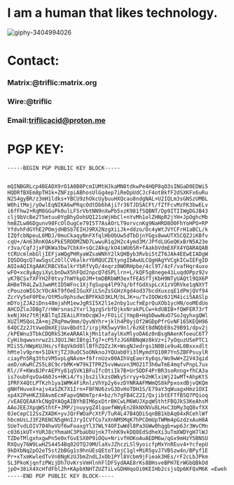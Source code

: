 # I am a human that likes technology.

![giphy-3404994026](https://user-images.githubusercontent.com/132134370/235297836-066ba2a8-1884-49d1-bbcc-48f6d4c637b5.gif)

# Contact:
### <b>Matrix:@triflic:matrix.org</b>

### <b>Wire:@triflic</b>

### <b>Email:triflicacid@proton.me</b>

<h1>PGP KEY:</h1>
<pre>
<code>-----BEGIN PGP PUBLIC KEY BLOCK-----

mQINBGRLcp4BEADX9rO1A0B0PcmIUMtHJkaMN8tdkwPe4HQP8qO3sINGaD0EDWi5
HQDRfBXEm8pTH1k+ZNFzpiABhosUlGg4ep7iReDpUdCJcF4otBkfF2dSXKFx6uRu
N2S4gyBR/z3mH1ldks+YBCU9zhOkcUybuuHXQcau8ndgNAL+U2IQLm3sGNSzUMBL
W0hitMej/yOwlEqNIKA6wPRqcOdtDb6hAji7r36TJDSACFt/fZfFcvMzFK3bwELv
i6fFhw2+RqM8GGuPk0ulLFSrVbtNN9nXwPb5xzK981fSQBNT/Dp9ITIIWgDGJB43
clj9bVcBe2T5mtuu0YgBhyDohUQI21oWjHbCl+nYvMh1olZHNpR2jYH+JpOghcMb
hm8ZLw86Dgunv98FcOlOugCe79I5T7AsAOrLT9orvcnKg9NaHRD8O0FhYoHPO+RP
YfdvhFdGYhE2POmjdHBSb7EIHJ9RX2NzgXiiJk+ddzo/Oc4yWtJVYCFrH1aBCL/k
IZQfcbNpeuL6MDJ/0muCkaqyNnFXfqlHbObUw5dTbDjnYGgs8wwUTX5CQZJiKBfv
cqU+/An63RnKOAsPkE5RDDMZND7LwwuR1q2H2c4ymd3M/JPfdLUGeQKxBrN5A23e
r3va/CqfJjxFQKWa3bw7CbkX+sQc2Akq/kO4iWU6SR+fAakbVdmEXFX4YQARAQAB
tCRUcmlmbGljIEFjaWQgPHRyaWZsaWNhY2lkQHByb3Rvbi5tZT6JAk4EEwEIADgW
IQSDOqcQ7awSgsCzOllCV6alkrYbRQUCZEtyngIbAwULCQgHAgYVCgkICwIEFgID
AQIeAQIXgAAKCRBCV6alkrYbRfVyD/4nqrz0WORHpbe/4cl9T/4zF/vafHqr4uxo
wFO+xc8yAgyiXyLbnDwX5hFQd2npcQ7dSPLlrn+L/kQF5g8nege41LuqdOPpz92v
yK7BCSxfXFYH2F0tvy7hWYkpDJM+tmDBRbWM3exfFEASfTjKbH9NTyUAQtl9QX6P
AH8eTR4LZw3JwmMtID5WFnc1XjfqSupq4lP97q/bffGdXspLcX1zVORVke1qNXYT
cPouzoWIG3cYOcAkT9fOeEIGuXFiLSnZsSGHzXgd4od37bcdXuxzqE1dPmjQVf94
ZcrVy5eF0PEe/OtM5u9phsdwcBPFKkD3KLM/bLJK+u/TvIQOWz0J1M4ici5AASlp
mDYojZJA2iDns48mjahM1ewJgRSI5X2l1e2nby1ucfmEprQuXOb1ycHN/ooMEdUo
AHCDZloJDBg7/rHWrsnas2Yxrl3gzgSrbfDjkxNrakPLCw+kdUBIB+fQWFER73rT
keNjXHz7tRjKBlTqIZEAiLRYmOcqWJ+/FOiiCjYmpB+HgbDwwNuO7SoJqyhxgQWl
XUZlM5QoLZA+mjZRqPmw9mm/QyvNYhr+jklh4P0yjOf2WGDpPfrGvNF165KEQH96
64QCZz2JtVweDmXEjUavBbdtI/irpjRK5wyV9nl/6zKEt8dNQbE8s29B91/dpv2j
/kPEWnu3TbkCDQRkS3KeARAAlkjMn1tafaylKxMlyoDA6z0nBsgNAenKfoeuC6T7
CyHibqwwsnrwz2iJQU1JWcIBtgiTg7+cP5fzJG6RBNqWz8kVz+i7yOquzUSePTC1
MIiS5/HWpKUJHs/sf8qVkOd8llBfhZQZzJK+WsgNJedrgs1N0Bie9u4L0Bxxxdlt
hMtelv9prm+51DkYjTZJ0uOC5oONknoJYQUab0Yi3lMymdYQ10R7Yn5ZBFPsuylR
ciayPn5Rg3thzVM5vpLgNAvm+f6frnUzv00AIhVqEaerXy6qs/Wo9wW+Z2V43qid
aeD/oKwRCZS5L8C9crbMK+W79kITPRZ5vvWwuvn3MO21T3h6wTmE4mqfvPnpL7ux
Rl//F+KWxBJPrAEPYy81q5VK1BFuIfcOtiIk7B+Ur5DDF4PrBR3soRnng+fhCA3a
is7oubFqvDa460Js+HKi4/Ysjbs2ilkzsOWkySrryy+b2HKlxiWj21wMT+AhpKtS
1PRFX4QtLPTKzh1ya1WMK4FiRnlzVhYp2y6vzDYNRAAFMWmQS8kPpxoxdBjvQKQm
gNHfHuveX+ajv4aSZK7X1Irn+FBFNU6zvG3DvHoTDH1S/E79aY3qWuagxHmz1OXI
xp4X2PeHKZ38AvmEcmFapvQN0mTpr4+bz/h7gFB4CZ2I/QxjibtEFTfB5Q7PQioq
/vEAEQEAAYkCNgQYAQgAIBYhBIM6pxDtrBKCwLM6WUJXpqWSthtFBQJkS3KeAhsM
AAoJEEJXpqWSthtF+JMP/jnuyygZ4lquefWWyEn28kNXNVu8LHxC3bMy3qQ8vfXX
0JeCepC12SsZXADK+yvJQrFWOaPcXtP/TuR4L47B4QDiSqnBB1kbAq04xRCehlWf
hbcmUsLJ3F2RENCN5gHnIJryICVfCo7xXnNM5MqK7hPCOmUpTWMm4pGzdzxAuH8A
SUeTvdLOIV704hwVUf6wFoaxgYl37WLY4OFIwWdl8Pa3GWw0hqgb+wp6Jr3WvCMn
c036ikUT+YURJ8cYhmaHC3PbaUbUjnk7TnhK9vkDQ0EdSdheXi3uTmXWDYgH7lWJ
TZDeTMlgxhxgwPn5e0xfGvESX0P9iOQu+NrivfHOKoAuAEDM6w/qGx9mHzY5BNSU
RXQuy76W9LwHZS4454Bq02OTQJ9MUlaXvJZhczLSl9yoicfpMxYnREuv4+YcfepU
9kDXbNq2pO2eT5st2bBGg1s9hnUEsQEtoT1ejC1gl+MiR5gvJ7VBSzw4n/BPyf1E
Pr+xTxmKwledTvVn8NgKzUJbmZndLJxOb1PYl8Vcbm9jFieak3HEs/rF2cLbJPkm
SL3PkoKjqnfzPWijDh7UvKrsVmHlnhFlDFSydAAE8rKs8BHsveBPH7ErWGbQBkOd
jpO+38iX4XcHfdFbl2h+KApbXNHTZUZTiLvGDHHqoOi0KEIHb2csjsQp6KFQxM6K
=Eweh
-----END PGP PUBLIC KEY BLOCK-----</code>
</pre>
